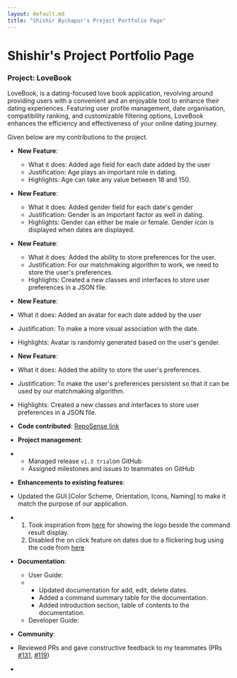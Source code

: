 ```yaml
---
layout: default.md
title: "Shishir Bychapur's Project Portfolio Page"
---
```


# Shishir's Project Portfolio Page

### Project: LoveBook

LoveBook, is a dating-focused love book application, revolving around providing users with a convenient and an
enjoyable tool to enhance their dating experiences. Featuring user profile management, date organisation, compatibility
ranking, and customizable filtering options, LoveBook enhances the efficiency and effectiveness of your online dating
journey.

Given below are my contributions to the project.

* **New Feature**:
  * What it does: Added age field for each date added by the user
  * Justification: Age plays an important role in dating.
  * Highlights: Age can take any value between 18 and 150.

* **New Feature**:
    * What it does: Added gender field for each date's gender
    * Justification: Gender is an important factor as well in dating.
    * Highlights: Gender can either be male or female. Gender icon is displayed when dates are displayed.
   

* **New Feature**:
  * What it does: Added the ability to store preferences for the user.
  * Justification: For our matchmaking algorithm to work, we need to store the user's preferences.
  * Highlights: Created a new classes and interfaces to store user preferences in a JSON file.

* **New Feature**:
* What it does: Added an avatar for each date added by the user
* Justification: To make a more visual association with the date.
* Highlights: Avatar is randomly generated based on the user's gender.

* **New Feature**:
* What it does: Added the ability to store the user's preferences.
* Justification: To make the user's preferences persistent so that it can be used by our matchmaking algorithm.
* Highlights: Created a new classes and interfaces to store user preferences in a JSON file.

* **Code contributed**: [RepoSense link](https://nus-cs2103-ay2324s1.github.io/tp-dashboard/?search=shishir&sort=groupTitle&sortWithin=title&timeframe=commit&mergegroup=&groupSelect=groupByRepos&breakdown=true&checkedFileTypes=docs~functional-code~test-code&since=2023-09-22&tabOpen=false)

* **Project management**:
*   - Managed release `v1.3 trial`on GitHub
    - Assigned milestones and issues to teammates on GitHub

* **Enhancements to existing features**:
*  Updated the GUI [Color Scheme, Orientation, Icons, Naming] to make it match the purpose of our application.
*   1. Took inspiration from [here](https://github.com/AY1920S2-CS2103T-F09-3/main) for showing the logo beside the command result display.
    2. Disabled the on click feature on dates due to a flickering bug using the code from [here](https://stackoverflow.com/questions/20621752/javafx-make-listview-not-selectable-via-mouse)

* **Documentation**:
    * User Guide:
    * - Updated documentation for add, edit, delete dates.
      - Added a command summary table for the documentation.
      - Added introduction section, table of contents to the documentation.
    * Developer Guide:

* **Community**:
* Reviewed PRs and gave constructive feedback to my teammates (PRs [#131](https://github.com/AY2324S1-CS2103T-F10-2/tp/pull/131#discussion_r1375368044), [#119](https://github.com/AY2324S1-CS2103T-F10-2/tp/pull/119#pullrequestreview-1699225385))
* 